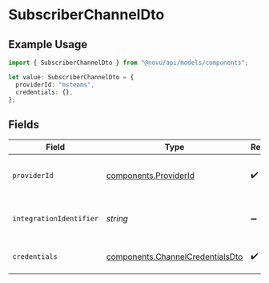 # SubscriberChannelDto

## Example Usage

```typescript
import { SubscriberChannelDto } from "@novu/api/models/components";

let value: SubscriberChannelDto = {
  providerId: "msteams",
  credentials: {},
};
```

## Fields

| Field                                                                                | Type                                                                                 | Required                                                                             | Description                                                                          |
| ------------------------------------------------------------------------------------ | ------------------------------------------------------------------------------------ | ------------------------------------------------------------------------------------ | ------------------------------------------------------------------------------------ |
| `providerId`                                                                         | [components.ProviderId](../../models/components/providerid.md)                       | :heavy_check_mark:                                                                   | The ID of the chat or push provider.                                                 |
| `integrationIdentifier`                                                              | *string*                                                                             | :heavy_minus_sign:                                                                   | An optional identifier for the integration.                                          |
| `credentials`                                                                        | [components.ChannelCredentialsDto](../../models/components/channelcredentialsdto.md) | :heavy_check_mark:                                                                   | Credentials for the channel.                                                         |
